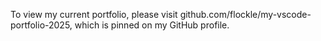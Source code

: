 To view my current portfolio, please visit github.com/flockle/my-vscode-portfolio-2025, which is pinned on my GitHub profile.
